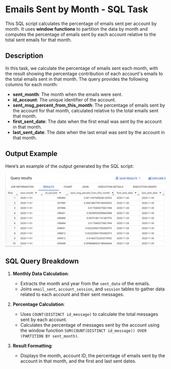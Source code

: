 # Emails Sent by Month - SQL Task

This SQL script calculates the percentage of emails sent per account by month. It uses **window functions** to partition the data by month and computes the percentage of emails sent by each account relative to the total sent emails for that month.

## Description

In this task, we calculate the percentage of emails sent each month, with the result showing the percentage contribution of each account's emails to the total emails sent in that month. The query provides the following columns for each month:

- **sent_month**: The month when the emails were sent.
- **id_account**: The unique identifier of the account.
- **sent_msg_percent_from_this_month**: The percentage of emails sent by the account for that month, calculated relative to the total emails sent that month.
- **first_sent_date**: The date when the first email was sent by the account in that month.
- **last_sent_date**: The date when the last email was sent by the account in that month.

## Output Example

Here’s an example of the output generated by the SQL script:

![Emails Sent Percentage](./email_activity_chart_output.png)

## SQL Query Breakdown

1. **Monthly Data Calculation**:
   - Extracts the month and year from the `sent_date` of the emails.
   - Joins `email_sent`, `account_session`, and `session` tables to gather data related to each account and their sent messages.

2. **Percentage Calculation**:
   - Uses `COUNT(DISTINCT id_message)` to calculate the total messages sent by each account.
   - Calculates the percentage of messages sent by the account using the window function `SUM(COUNT(DISTINCT id_message)) OVER (PARTITION BY sent_month)`.

3. **Result Formatting**:
   - Displays the month, account ID, the percentage of emails sent by the account in that month, and the first and last sent dates.
